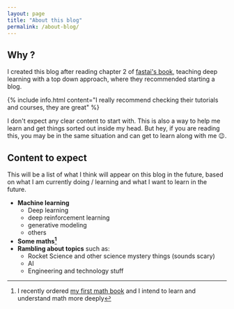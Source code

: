 ```yaml
---
layout: page
title: "About this blog"
permalink: /about-blog/
---
```


## Why ?

I created this blog after reading chapter 2 of [fastai's book](https://github.com/fastai/fastbook), teaching deep learning with a top down approach, where they recommended starting a blog.

{% include info.html content="I really recommend checking their tutorials and courses, they are great" %}

I don't expect any clear content to start with. This is also a way to help me learn and get things sorted out inside my head. But hey, if you are reading this, you may be in the same situation and can get to learn along with me :wink:.

## Content to expect

This will be a list of what I think will appear on this blog in the future, based on what I am currently doing / learning and what I want to learn in the future.

- **Machine learning**
    - Deep learning
    - deep reinforcement learning
    - generative modeling
    - others
- **Some maths[^1]**
- **Rambling about topics** such as:
    - Rocket Science and other science mystery things (sounds scary)
    - AI
    - Engineering and technology stuff

[^1]: I recently ordered [my first math book](https://www.cambridge.org/fr/academic/subjects/mathematics/real-and-complex-analysis/calculus-3rd-edition?format=HB&isbn=9780521867443) and I intend to learn and understand math more deeply